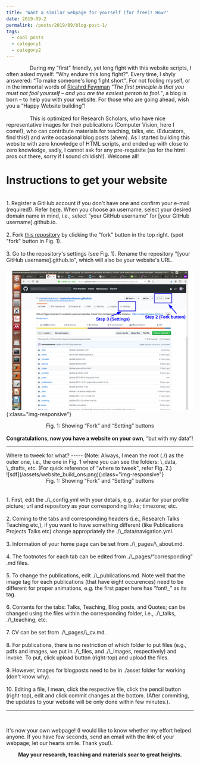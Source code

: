 ```yaml
---
title: 'Want a similar webpage for yourself (for free)! How?'
date: 2019-09-2
permalink: /posts/2019/09/blog-post-1/
tags:
  - cool posts
  - category1
  - category2
---
```


&nbsp; &nbsp; &nbsp; &nbsp; &nbsp; &nbsp; &nbsp; &nbsp;  During my "first" friendly, yet long fight with this website scripts, I often asked myself: "Why endure this long fight?". Every time, I shyly answered: <q>To make someone's long fight short</q>. For not fooling myself, or in the immortal words of [Ricahrd Feynman](https://en.wikipedia.org/wiki/Richard_Feynman) <q><i>The first principle is that you must not fool yourself – and you are the easiest person to fool.</i></q>, a blog is born – to help you with your website. For those who are going ahead, wish you a <q>Happy Website building</q>! 
<br>
<br>
&nbsp; &nbsp; &nbsp; &nbsp; &nbsp; &nbsp; &nbsp; &nbsp; This is optimized for Research Scholars, who have nice representative images for their publications (Computer Vision, here I come!), who can contribute materials for teaching, talks, etc. (Educators, find this!) and write occasional blog posts (ahem). As I started building this website with zero knowledge of HTML scripts, and ended up with close to zero knowledge,  sadly, I cannot ask for any pre-requisite (so for the html pros out there, sorry if I sound childish!). Welcome all!   

Instructions to get your website
======
<br>1. Register a GitHub account if you don't have one and confirm your e-mail (required!). Refer [here](https://www.wikihow.com/Create-an-Account-on-GitHub). When you choose an username, select your desired domain name in mind, i.e., select <q>your GitHub username</q> for [your GitHub username].github.io. <br>
<br>2. Fork [this repository](https://github.com/maheshmohanmr/maheshmohanmr.github.io) by clicking the "fork" button in the top right. (spot "fork" button in Fig. 1).<br> 
<br>3. Go to the repository's settings (see Fig. 1). Rename the repository "[your GitHub username].github.io", which will also be your website's URL. <br>
<br>
![sdf](/assets/website_build_ons.png){:class="img-responsive"}
<center>Fig. 1: Showing <q>Fork</q> and <q>Setting</q> buttons</center>
<br> <b>Congratulations, now you have a website on your own</b>, <q>but with my data</q>! 
<hr>
Where to tweek for what?
-----
(Note: Always, I mean the root (./) as the outer one, i.e., the one in Fig. 1 where you can see the folders: \_data, \_drafts, etc. 
(For quick reference of <q>where to tweek</q>, refer Fig. 2.)<br>
![sdf](/assets/website_build_ons.png){:class="img-responsive"}
<center>Fig. 1: Showing <q>Fork</q> and <q>Setting</q> buttons</center>
<br><br>1. First, edit the ./\_config.yml with your details, e.g., avatar for your profile picture; url and repository as your corresponding links; timezone; etc.<br>
<br>2. Coming to the tabs and corresponding headers (i.e., Research Talks Teaching etc,), if you want to have something different (like Publications Projects Talks etc) change appropriately the ./\_data/navigation.yml.<br>
<br>3. Information of your home page can be set from ./\_pages/\_about.md.<br>
<br>4. The footnotes for each tab can be edited from  ./\_pages/<q>corresponding</q> .md files.<br>
<br>5. To change the publications, edit ./\_publications.md. Note well that the image tag for each publications (that have eight occurences) need to be different for proper animations, e.g. the first paper here has <q>font\_</q> as its tag.<br>
<br>6. Contents for the tabs: Talks, Teaching, Blog posts, and Quotes; can be changed using the files within the corresponding folder, i.e., ./\_talks, ./\_teaching, etc.<br>
<br>7. CV can be set from ./\_pages/\_cv.md.<br>
<br>8. For publications, there is no restriction of which folder to put files (e.g., pdfs and images, we put in ./\_files, and ./\_images, respectively)  and invoke. To put, click upload button (right-top) and upload the files. <br>
<br>9. However, images for blogposts need to be in ./asset folder for working (don't know why). <br>
<br>10. Editing a file, I mean, click the respective file, click the pencil button (right-top), edit and click commit changes at the bottom. (After commiting, the updates to your website will be only done within few minutes.).
<br>
<hr>
<br>


  It's now your own webpage! (I would like to know whether my effort helped anyone. If you have few seconds, send an email with the link of your webpage; let our hearts smile. Thank you!). <br><center><b> May your research, teaching and materials soar to great heights.</b> </center>
















